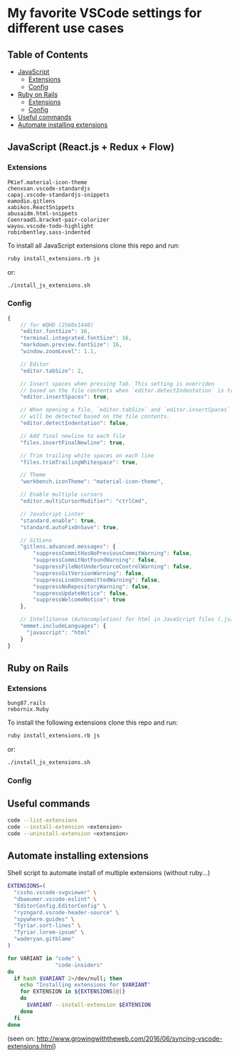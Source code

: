 # My favorite VSCode settings for different use cases

## Table of Contents

- [JavaScript](#javascript-reactjs--redux--flow)
  - [Extensions](#extensions)
  - [Config](#config)
- [Ruby on Rails](#ruby-on-rails)
  - [Extensions](#extensions-1)
  - [Config](#config-1)
- [Useful commands](#useful-commands)
- [Automate installing extensions](automate-installing-extensions)


## JavaScript (React.js + Redux + Flow)
### Extensions
  
`PKief.material-icon-theme`  
`chenxsan.vscode-standardjs`  
`capaj.vscode-standardjs-snippets`  
`eamodio.gitlens`  
`xabikos.ReactSnippets`  
`abusaidm.html-snippets`  
`CoenraadS.bracket-pair-colorizer`  
`wayou.vscode-todo-highlight`  
`robinbentley.sass-indented`  
  
To install all JavaScript extensions clone this repo and run:

```bash
ruby install_extensions.rb js
```
or:
```bash
./install_js_extensions.sh
```  

### Config

```javascript
{
    // for WQHD (2560x1440)
    "editor.fontSize": 16,
    "terminal.integrated.fontSize": 16,
    "markdown.preview.fontSize": 16,
    "window.zoomLevel": 1.1,

    // Editor
    "editor.tabSize": 2,

    // Insert spaces when pressing Tab. This setting is overriden
    // based on the file contents when `editor.detectIndentation` is true.
    "editor.insertSpaces": true,

    // When opening a file, `editor.tabSize` and `editor.insertSpaces`
    // will be detected based on the file contents.
    "editor.detectIndentation": false,

    // Add final newline to each file
    "files.insertFinalNewline": true,

    // Trim trailing white spaces on each line
    "files.trimTrailingWhitespace": true,

    // Theme
    "workbench.iconTheme": "material-icon-theme",

    // Enable multiple cursors
    "editor.multiCursorModifier": "ctrlCmd",

    // JavaScript Linter
    "standard.enable": true,
    "standard.autoFixOnSave": true,

    // GitLens
    "gitlens.advanced.messages": {
        "suppressCommitHasNoPreviousCommitWarning": false,
        "suppressCommitNotFoundWarning": false,
        "suppressFileNotUnderSourceControlWarning": false,
        "suppressGitVersionWarning": false,
        "suppressLineUncommittedWarning": false,
        "suppressNoRepositoryWarning": false,
        "suppressUpdateNotice": false,
        "suppressWelcomeNotice": true
    },

    // IntelliSense (Autocompletion) for html in JavaScript files (.js/.jsx)
    "emmet.includeLanguages": {
      "javascript": "html"
    }
}
```

## Ruby on Rails
### Extensions
  
`bung87.rails`  
`rebornix.Ruby`  
  
To install the following extensions clone this repo and run:
  
```bash  
ruby install_extensions.rb js  
```  
or:  
```bash  
./install_js_extensions.sh  
```  

### Config

## Useful commands

```bash
code --list-extensions
code --install-extension <extension>
code --uninstall-extension <extension>
```

## Automate installing extensions

Shell script to automate install of multiple extensions (without ruby...)

```bash
EXTENSIONS=(
  "cssho.vscode-svgviewer" \
  "dbaeumer.vscode-eslint" \
  "EditorConfig.EditorConfig" \
  "ryzngard.vscode-header-source" \
  "spywhere.guides" \
  "Tyriar.sort-lines" \
  "Tyriar.lorem-ipsum" \
  "waderyan.gitblame"
)

for VARIANT in "code" \
               "code-insiders"
do
  if hash $VARIANT 2>/dev/null; then
    echo "Installing extensions for $VARIANT"
    for EXTENSION in ${EXTENSIONS[@]}
    do
      $VARIANT --install-extension $EXTENSION
    done
  fi
done
```

(seen on: http://www.growingwiththeweb.com/2016/06/syncing-vscode-extensions.html)

